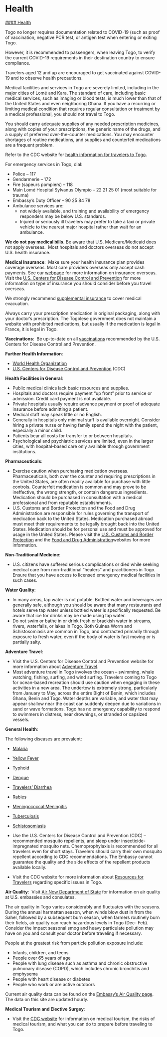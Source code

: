 # Health

[#### Health](javascript:void(0); "Health")

Togo no longer requires documentation related to COVID-19 (such as proof of vaccination, negative PCR test, or antigen test when entering or exiting Togo.

However, it is recommended to passengers, when leaving Togo, to verify the current COVID-19 requirements in their destination country to ensure compliance.

Travelers aged 12 and up are encouraged to get vaccinated against COVID-19 and to observe health precautions.

Medical facilities and services in Togo are severely limited, including in the major cities of Lomé and Kara. The standard of care, including basic medical services, such as imaging or blood tests, is much lower than that of the United States and even neighboring Ghana. If you have a recurring or limiting medical condition that requires regular consultation or treatment by a medical professional, you should not travel to Togo.

You should carry adequate supplies of any needed prescription medicines, along with copies of your prescriptions, the generic name of the drugs, and a supply of preferred over-the-counter medications. You may encounter shortages of routine medications, and supplies and counterfeit medications are a frequent problem.

Refer to the CDC website for [health information for travelers to Togo](https://wwwnc.cdc.gov/travel/destinations/traveler/none/togo).

For emergency services in Togo, dial:

* Police – 117
* Gendarmerie – 172
* Fire (sapeurs pompiers) – 118
* Main Lomé Hospital Sylvanus Olympio – 22 21 25 01 (most suitable for trauma)
* Embassy’s Duty Officer – 90 25 84 78
* Ambulance services are:
  + not widely available, and training and availability of emergency responders may be below U.S. standards.
  + Injured or seriously ill travelers may prefer to take a taxi or private vehicle to the nearest major hospital rather than wait for an ambulance.

**We do not pay medical bills.** Be aware that U.S. Medicare/Medicaid does not apply overseas.  Most hospitals and doctors overseas do not accept U.S. health insurance.

**Medical Insurance**:  Make sure your health insurance plan provides coverage overseas. Most care providers overseas only accept cash payments. See our [webpage](https://travel.state.gov/content/travel/en/international-travel/before-you-go/your-health-abroad/Insurance_Coverage_Overseas.html) for more information on insurance overseas. Visit the [U.S. Centers for Disease Control and Prevention](https://wwwnc.cdc.gov/travel/page/insurance) for more information on type of insurance you should consider before you travel overseas.

We strongly recommend [supplemental insurance](https://travel.state.gov/content/travel/en/international-travel/before-you-go/your-health-abroad/Insurance_Coverage_Overseas.html) to cover medical evacuation.

Always carry your prescription medication in original packaging, along with your doctor’s prescription. The Togolese government does not maintain a website with prohibited medications, but usually if the medication is legal in France, it is legal in Togo.

**Vaccinations**:  Be up-to-date on all [vaccinations](https://wwwnc.cdc.gov/travel/destinations/list) recommended by the U.S. Centers for Disease Control and Prevention.

**Further Health Information**:

* [World Health Organization](https://www.who.int/travel-advice)
* [U.S. Centers for Disease Control and Prevention](https://wwwnc.cdc.gov/travel/) (CDC)

**Health Facilities in General**:

* Public medical clinics lack basic resources and supplies.
* Hospitals and doctors require payment “up front” prior to service or admission. Credit card payment is not available.
* Private hospitals usually require advance payment or proof of adequate insurance before admitting a patient.
* Medical staff may speak little or no English.
* Generally in hospitals only minimal staff is available overnight. Consider hiring a private nurse or having family spend the night with the patient, especially a minor child.
* Patients bear all costs for transfer to or between hospitals.
* Psychological and psychiatric services are limited, even in the larger cities, with hospital-based care only available through government institutions.

**Pharmaceuticals**:

* Exercise caution when purchasing medication overseas. Pharmaceuticals, both over the counter and requiring prescriptions in the United States, are often readily available for purchase with little controls. Counterfeit medication is common and may prove to be ineffective, the wrong strength, or contain dangerous ingredients. Medication should be purchased in consultation with a medical professional and from reputable establishments.
* U.S. Customs and Border Protection and the Food and Drug Administration are responsible for rules governing the transport of medication back to the United States. Medication purchased abroad must meet their requirements to be legally brought back into the United States. Medication should be for personal use and must be approved for usage in the United States. Please visit the [U.S. Customs and Border Protection](https://www.cbp.gov/travel/us-citizens/know-before-you-go/prohibited-and-restricted-items) and the [Food and Drug Administration](https://www.fda.gov/drugs/buying-using-medicine-safely/buying-medicine-outside-united-states)websites for more information.

**Non-Traditional Medicine**:

* U.S. citizens have suffered serious complications or died while seeking medical care from non-traditional “healers” and practitioners in Togo. Ensure that you have access to licensed emergency medical facilities in such cases.

**Water Quality**:

* In many areas, tap water is not potable. Bottled water and beverages are generally safe, although you should be aware that many restaurants and hotels serve tap water unless bottled water is specifically requested. Be aware that ice for drinks may be made using tap water.
* Do not swim or bathe in or drink fresh or brackish water in streams, rivers, waterfalls, or lakes in Togo. Both Guinea Worm and Schistosomiasis are common in Togo, and contracted primarily through exposure to fresh water, even if the body of water is fast moving or is partially salty.

**Adventure Travel**:

* Visit the U.S. Centers for Disease Control and Prevention website for more information about [Adventure Travel](https://wwwnc.cdc.gov/travel/page/travel-to-the-extreme).
* Most adventure travel in Togo involves the ocean – swimming, whale watching, fishing, surfing, and wind surfing. Travelers coming to Togo for ocean-based recreation should use caution when engaging in these activities in a new area. The undertow is extremely strong, particularly from January to May, across the entire Bight of Benin, which includes Ghana, Benin and Togo. Water depths are variable, and water that may appear shallow near the coast can suddenly deepen due to variations in sand or wave formations. Togo has no emergency capability to respond to swimmers in distress, near drownings, or stranded or capsized vessels.

**General Health**:

The following diseases are prevalent:

* [Malaria](https://wwwnc.cdc.gov/travel/diseases/malaria)
* [Yellow Fever](https://wwwnc.cdc.gov/travel/diseases/yellow-fever)
* [Typhoid](https://wwwnc.cdc.gov/travel/diseases/typhoid)
* [Dengue](https://wwwnc.cdc.gov/travel/diseases/dengue)
* [Travelers’ Diarrhea](https://wwwnc.cdc.gov/travel/yellowbook/2020/preparing-international-travelers/travelers-diarrhea)
* [Rabies](https://wwwnc.cdc.gov/travel/diseases/rabies)
* [Meningococcal Meningitis](https://wwwnc.cdc.gov/travel/diseases/meningococcal-disease)
* [Tuberculosis](https://wwwnc.cdc.gov/travel/diseases/tuberculosis)
* [Schistosomiasis](https://wwwnc.cdc.gov/travel/diseases/schistosomiasis)
* Use the U.S. Centers for Disease Control and Prevention (CDC) – recommended mosquito repellents, and sleep under insecticide-impregnated mosquito nets. Chemoprophylaxis is recommended for all travelers even for short stays. Travelers should carry their own mosquito repellent according to CDC recommendations. The Embassy cannot guarantee the quality and the side effects of the repellent products available locally.

* Visit the CDC website for more information about [Resources for Travelers](https://wwwnc.cdc.gov/travel/page/traveler-information-center) regarding specific issues in Togo.

**Air Quality**:  Visit [Air Now Department of State](https://www.airnow.gov/index.cfm?action=airnow.global_summary) for information on air quality at U.S. embassies and consulates.

The air quality in Togo varies considerably and fluctuates with the seasons.  During the annual harmattan season, when winds blow dust in from the Sahel, followed by a subsequent burn season, when farmers routinely burn their fields, air quality can reach hazardous levels in Togo (Dec- Feb).  Consider the impact seasonal smog and heavy particulate pollution may have on you and consult your doctor before traveling if necessary.

People at the greatest risk from particle pollution exposure include:

* Infants, children, and teens
* People over 65 years of age
* People with lung disease such as asthma and chronic obstructive pulmonary disease (COPD), which includes chronic bronchitis and emphysema
* People with heart disease or diabetes
* People who work or are active outdoors

Current air quality data can be found on the [Embassy’s Air Quality page](https://gcc02.safelinks.protection.outlook.com/?url=https%3A%2F%2Fwww.airnow.gov%2Finternational%2Fus-embassies-and-consulates%2F%23Togo%24Lome&data=05%7C02%7COCSContentManager%40state.gov%7C26dac2e76f494b69097c08dc281fb38b%7C66cf50745afe48d1a691a12b2121f44b%7C0%7C0%7C638429363815566733%7CUnknown%7CTWFpbGZsb3d8eyJWIjoiMC4wLjAwMDAiLCJQIjoiV2luMzIiLCJBTiI6Ik1haWwiLCJXVCI6Mn0%3D%7C0%7C%7C%7C&sdata=HfB3Zzsra50j6s%2Bm%2Bz2AXzJNeWuZO86UJQWHHgNazXs%3D&reserved=0). The data on this site are updated hourly.

**Medical Tourism and Elective Surgey**:

* Visit the [CDC website](https://wwwnc.cdc.gov/travel/page/medical-tourism) for information on medical tourism, the risks of medical tourism, and what you can do to prepare before traveling to Togo.